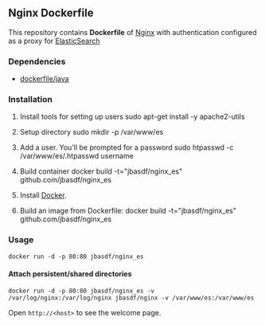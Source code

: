 ## Nginx Dockerfile


This repository contains **Dockerfile** of [Nginx](http://nginx.org/) with authentication
configured as a proxy for [ElasticSearch](http://www.elasticsearch.org/)


### Dependencies

* [dockerfile/java](http://dockerfile.github.io/#/java)


### Installation

1. Install tools for setting up users
  sudo apt-get install -y apache2-utils

2. Setup directory
  sudo mkdir -p /var/www/es

3. Add a user. You'll be prompted for a password
  sudo htpasswd -c /var/www/es/.htpasswd username

4. Build container
  docker build -t="jbasdf/nginx_es" github.com/jbasdf/nginx_es

5. Install [Docker](https://www.docker.io/).

6. Build an image from Dockerfile:
  docker build -t="jbasdf/nginx_es" github.com/jbasdf/nginx_es


### Usage

    docker run -d -p 80:80 jbasdf/nginx_es

#### Attach persistent/shared directories

    docker run -d -p 80:80 jbasdf/nginx_es -v /var/log/nginx:/var/log/nginx jbasdf/nginx -v /var/www/es:/var/www/es

Open `http://<host>` to see the welcome page.
